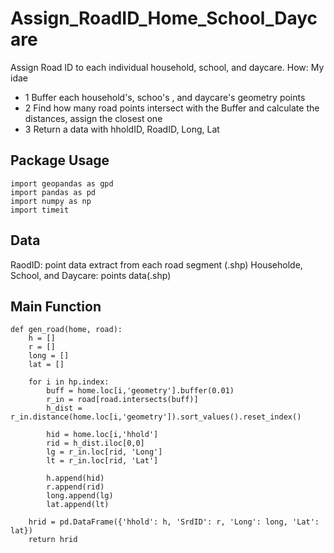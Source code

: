 # Assign_RoadID_Home_School_Daycare
Assign Road ID to each individual household, school, and daycare.
How:
My idae
* 1 Buffer each household's, schoo's , and daycare's geometry points
* 2 Find how many road points intersect with the Buffer and calculate the distances, assign the closest one
* 3 Return a data with hholdID, RoadID, Long, Lat

## Package Usage
```
import geopandas as gpd
import pandas as pd
import numpy as np
import timeit
```

## Data
RaodID: point data extract from each road segment (.shp)
Householde, School, and Daycare: points data(.shp)

## Main Function
```
def gen_road(home, road):
    h = []
    r = []
    long = []
    lat = []
    
    for i in hp.index:
        buff = home.loc[i,'geometry'].buffer(0.01)
        r_in = road[road.intersects(buff)]
        h_dist = r_in.distance(home.loc[i,'geometry']).sort_values().reset_index()
        
        hid = home.loc[i,'hhold']
        rid = h_dist.iloc[0,0]
        lg = r_in.loc[rid, 'Long']
        lt = r_in.loc[rid, 'Lat']
        
        h.append(hid)
        r.append(rid)
        long.append(lg)
        lat.append(lt)
    
    hrid = pd.DataFrame({'hhold': h, 'SrdID': r, 'Long': long, 'Lat': lat})
    return hrid
```
